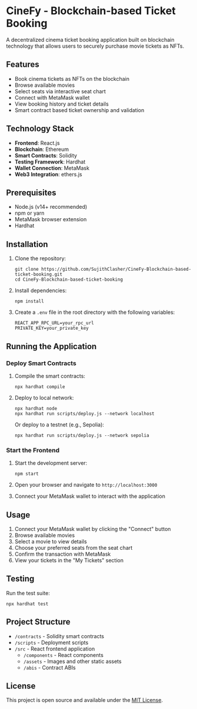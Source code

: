 # CineFy - Blockchain-based Ticket Booking

A decentralized cinema ticket booking application built on blockchain technology that allows users to securely purchase movie tickets as NFTs.

## Features

- Book cinema tickets as NFTs on the blockchain
- Browse available movies
- Select seats via interactive seat chart
- Connect with MetaMask wallet
- View booking history and ticket details
- Smart contract based ticket ownership and validation

## Technology Stack

- **Frontend**: React.js
- **Blockchain**: Ethereum
- **Smart Contracts**: Solidity
- **Testing Framework**: Hardhat
- **Wallet Connection**: MetaMask
- **Web3 Integration**: ethers.js

## Prerequisites

- Node.js (v14+ recommended)
- npm or yarn
- MetaMask browser extension
- Hardhat

## Installation

1. Clone the repository:
   ```
   git clone https://github.com/SujithClasher/CineFy-Blockchain-based-ticket-booking.git
   cd CineFy-Blockchain-based-ticket-booking
   ```

2. Install dependencies:
   ```
   npm install
   ```

3. Create a `.env` file in the root directory with the following variables:
   ```
   REACT_APP_RPC_URL=your_rpc_url
   PRIVATE_KEY=your_private_key
   ```

## Running the Application

### Deploy Smart Contracts

1. Compile the smart contracts:
   ```
   npx hardhat compile
   ```

2. Deploy to local network:
   ```
   npx hardhat node
   npx hardhat run scripts/deploy.js --network localhost
   ```
   
   Or deploy to a testnet (e.g., Sepolia):
   ```
   npx hardhat run scripts/deploy.js --network sepolia
   ```

### Start the Frontend

1. Start the development server:
   ```
   npm start
   ```

2. Open your browser and navigate to `http://localhost:3000`

3. Connect your MetaMask wallet to interact with the application

## Usage

1. Connect your MetaMask wallet by clicking the "Connect" button
2. Browse available movies
3. Select a movie to view details
4. Choose your preferred seats from the seat chart
5. Confirm the transaction with MetaMask
6. View your tickets in the "My Tickets" section

## Testing

Run the test suite:
```
npx hardhat test
```

## Project Structure

- `/contracts` - Solidity smart contracts
- `/scripts` - Deployment scripts
- `/src` - React frontend application
  - `/components` - React components
  - `/assets` - Images and other static assets
  - `/abis` - Contract ABIs

## License

This project is open source and available under the [MIT License](LICENSE). 
